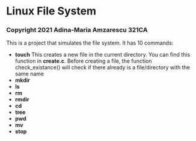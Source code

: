 # Linux File System
### Copyright 2021 Adina-Maria Amzarescu 321CA
This is a project that simulates the file system.
It has 10 commands:
* **touch**
  This creates a new file in the current directory.
  You can find this function in __create.c__.
  Before creating a file, the function check_existance()
  will check if there already is a file/directory with the same name
* **mkdir**
* **ls**
* **rm**
* **rmdir**
* **cd**
* **tree**
* **pwd**
* **mv**
* **stop**
